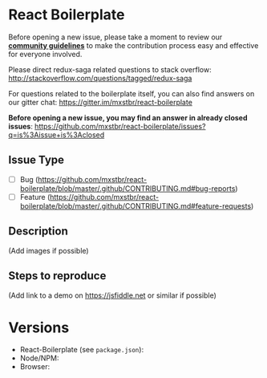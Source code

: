 # React Boilerplate

Before opening a new issue, please take a moment to review our [**community guidelines**](https://github.com/mxstbr/react-boilerplate/blob/master/.github/CONTRIBUTING.md) to make the contribution process easy and effective for everyone involved.

Please direct redux-saga related questions to stack overflow:
http://stackoverflow.com/questions/tagged/redux-saga

For questions related to the boilerplate itself, you can also find answers on our gitter chat:
https://gitter.im/mxstbr/react-boilerplate

**Before opening a new issue, you may find an answer in already closed issues**:
https://github.com/mxstbr/react-boilerplate/issues?q=is%3Aissue+is%3Aclosed

## Issue Type

- [ ] Bug (https://github.com/mxstbr/react-boilerplate/blob/master/.github/CONTRIBUTING.md#bug-reports)
- [ ] Feature (https://github.com/mxstbr/react-boilerplate/blob/master/.github/CONTRIBUTING.md#feature-requests)

## Description

(Add images if possible)

## Steps to reproduce

(Add link to a demo on https://jsfiddle.net or similar if possible)

# Versions

- React-Boilerplate (see `package.json`):
- Node/NPM:
- Browser:
